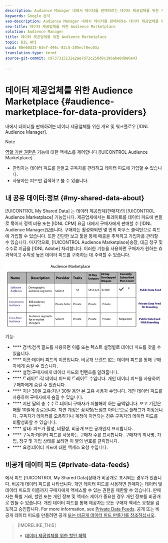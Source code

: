 ```yaml
---
description: Audience Manager 내에서 데이터를 판매하려는 데이터 제공업체를 위한 개요 및 워크플로우
keywords: Google 분석
seo-description: Audience Manager 내에서 데이터를 판매하려는 데이터 제공업체를 위한 개요 및 워크플로우
seo-title: 데이터 제공업체를 위한 Audience Marketplace
solution: Audience Manager
title: 데이터 제공업체를 위한 Audience Marketplace
topic: DIL API
uuid: 80e60d33-63e7-496c-82c5-205ecf0ec03a
translation-type: tm+mt
source-git-commit: c9737315132e2ae7d72c250d8c196abe8d9e0e43

---
```



# 데이터 제공업체를 위한 Audience Marketplace {#audience-marketplace-for-data-providers}

내에서 데이터를 판매하려는 데이터 제공업체를 위한 개요 및 워크플로우 [!DNL Audience Manager].

<!-- c_marketplace_provider.xml -->

>[!NOTE]
>
>[역할 기반 권한은](../../../reporting/reports-dashboard.md) 기능에 대한 액세스를 제어합니다 [!UICONTROL Audience Marketplace] .
>
>* 관리자는 데이터 피드를 만들고 구독자를 관리하고 데이터 피드에 가입할 수 있습니다.
>* 사용자는 피드만 검색하고 볼 수 있습니다.


## 내 공유 데이터:정보 {#my-shared-data-about}

[!UICONTROL My Shared Data] 는 데이터 제공업체(판매자)의 [!UICONTROL Audience Marketplace] 기능입니다. 제공업체에서는 트레이트를 데이터 피드에 번들로 묶어서 정액 비용 또는 [!DNL CPM] 요금 내에서 구매자에게 판매할 수 [!DNL Audience Manager]있습니다. 구매자는 활성화되면 몇 번의 마우스 클릭만으로 피드에 가입할 수 있습니다. 또한 간단한 보고 툴을 통해 매출을 추적하고 가입자를 관리할 수 있습니다. 마지막으로, [!UICONTROL Audience Marketplace]송장, 대금 청구 및 수수료 지급을 [!DNL Adobe] 처리합니다. 이러한 기능을 사용하면 구매자가 원하는 효과적이고 수익성 높은 데이터 피드를 구축하는 데 주력할 수 있습니다.

![](assets/seller_marketplace.png)

<!-- c_myshared_data.xml -->

기능:

* **** 검색:검색 필드를 사용하면 이름 또는 텍스트 설명별로 데이터 피드를 찾을 수 있습니다.
* **** 이름:데이터 피드의 이름입니다. 비공개 브랜드 없는 데이터 피드를 통해 구매자에게 숨길 수 있습니다.
* **** 설명:구매자에게 데이터 피드의 컨텐츠를 알려줍니다.
* **** 트레이트:각 데이터 피드의 트레이트 수입니다. 개인 데이터 피드를 사용하여 구매자에게 숨길 수 있습니다.
* **** 지난 30일 고유:지난 30일 동안 본 고유 사용자 수입니다. 개인 데이터 피드를 사용하여 구매자에게 숨길 수 있습니다.
* **** 지난 달의 총 수수료:데이터 구매자가 지불해야 하는 금액입니다. 보고 기간은 매월 10일에 종료됩니다. 지연 계정은 삼각형/느낌표 아이콘으로 플래그가 지정됩니다. 구독자가 데이터를 오용하거나 계정이 지연되는 경우 구독자의 데이터 피드를 [](../../../features/audience-marketplace/marketplace-data-providers/marketplace-create-manage-feeds.md#deactivate-data-feed) 비활성화할 수 있습니다.
* **** 상태: 피드가 활성, 비활성, 비공개 또는 공개인지 표시합니다.
* **** 구독자:데이터 피드를 사용하는 구매자 수를 표시합니다. 구매자의 회사명, 가입, 청구 및 가입 상태를 보려면 이 열의 번호를 클릭합니다.
* **** 요청:데이터 피드에 대한 액세스 요청 수입니다.

## 비공개 데이터 피드 {#private-data-feeds}

에서 피드 [!UICONTROL My Shared Data]상태가 비공개로 표시되는 경우가 있습니다. 비공개 데이터 피드를 나타냅니다. 개인 데이터 피드를 사용하면 판매자는 데이터 및 데이터 피드의 이름까지 구매자에게 액세스할 수 있는 권한을 제한할 수 있습니다. 판매자는 특별 거래, 할인 또는 개인 정보 및 액세스 제어가 중요한 경우 개인 정보를 비공개로 만들 수 있습니다. 개인 데이터 피드를 통해 제공자는 모든 구매자 액세스 요청을 검토하고 승인합니다. For more information, see [Private Data Feeds](../../../features/audience-marketplace/marketplace-private-feeds.md). 공개 또는 비공개 데이터 피드를 만들려면 공개 [또는 비공개 데이터 피드 만들기를 참조하십시오](../../../features/audience-marketplace/marketplace-data-providers/marketplace-create-manage-feeds.md#create-public-private-data-feed).

>[!MORELIKE_THIS]
>
>* [데이터 제공업체를 위한 할인 혜택](../../../features/audience-marketplace/marketplace-data-providers/marketplace-create-manage-feeds.md#discounts)

